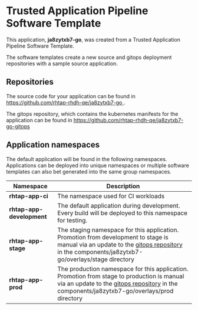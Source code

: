 # Trusted Application Pipeline Software Template

This application, **ja8zytxb7-go**, was created from a Trusted Application Pipeline Software Template.

The software templates create a new source and gitops deployment repositories with a sample source application. 

## Repositories

The source code for your application can be found in [https://github.com/rhtap-rhdh-qe/ja8zytxb7-go ](https://github.com/rhtap-rhdh-qe/ja8zytxb7-go ).
 
The gitops repository, which contains the kubernetes manifests for the application can be found in 
[https://github.com/rhtap-rhdh-qe/ja8zytxb7-go-gitops ](https://github.com/rhtap-rhdh-qe/ja8zytxb7-go-gitops ) 

## Application namespaces 

The default application will be found in the following namespaces. Applications can be deployed into unique namespaces or multiple software templates can also bet generated into the same group namespaces.  

|  Namespace   |  Description   |  
| -------- | -------- |
| **rhtap-app-ci** | The namespace used for CI workloads |
| **rhtap-app-development** | The default application during development. Every build will be deployed to this namespace for testing. |
| **rhtap-app-stage** | The staging namespace for this application. Promotion from development to stage is manual via an update to the [gitops repository](https://github.com/rhtap-rhdh-qe/ja8zytxb7-go-gitops ) in the components/ja8zytxb7-go/overlays/stage directory |
| **rhtap-app-prod** | The production namespace for this application. Promotion from stage to production is manual via an update to the [gitops repository](https://github.com/rhtap-rhdh-qe/ja8zytxb7-go-gitops ) in the components/ja8zytxb7-go/overlays/prod directory |